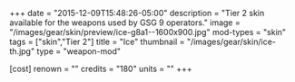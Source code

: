 +++
date = "2015-12-09T15:48:26-05:00"
description = "Tier 2 skin available for the weapons used by GSG 9 operators."
image = "/images/gear/skin/preview/ice-g8a1--1600x900.jpg"
mod-types = "skin"
tags = ["skin","Tier 2"]
title = "Ice"
thumbnail = "/images/gear/skin/ice-th.jpg"
type = "weapon-mod"

[cost]
  renown = ""
  credits = "180"
  units = ""
+++

